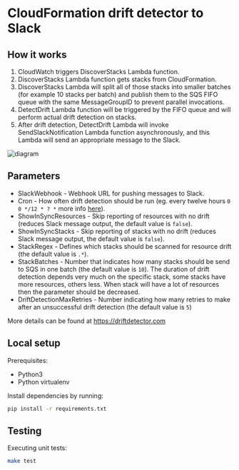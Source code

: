 # CloudFormation drift detector to Slack

## How it works

 1. CloudWatch triggers DiscoverStacks Lambda function.
 2. DiscoverStacks Lambda function gets stacks from CloudFormation.
 3. DiscoverStacks Lambda will split all of those stacks into smaller batches (for example 10 stacks per batch) and publish them to the SQS FIFO queue with the same MessageGroupID to prevent parallel invocations.
 4. DetectDrift Lambda function will be triggered by the FIFO queue and will perform actual drift detection on stacks.
 5. After drift detection, DetectDrift Lambda will invoke SendSlackNotification Lambda function asynchronously, and this Lambda will send an appropriate message to the Slack.

![diagram](https://github.com/patternmatch/aws-drift-detector-slack/blob/master/assets/drift-detector.png?raw=true)

## Parameters

 * SlackWebhook - Webhook URL for pushing messages to Slack.
 * Cron - How often drift detection should be run (eg. every twelve hours `0 0 */12 * ? *` more info [here](https://docs.aws.amazon.com/AmazonCloudWatch/latest/events/ScheduledEvents.html)).
 * ShowInSyncResources - Skip reporting of resources with no drift (reduces Slack message output, the default value is `false`).
 * ShowInSyncStacks - Skip reporting of stacks with no drift (reduces Slack message output, the default value is `false`).
 * StackRegex - Defines which stacks should be scanned for resource drift (the default value is `.*`).
 * StackBatches - Number that indicates how many stacks should be send to SQS in one batch (the default value is `10`). The duration of drift detection depends very much on the specific stack, some stacks have more resources, others less. When stack will have a lot of resources then the parameter should be decreased.
 * DriftDetectionMaxRetries - Number indicating how many retries to make after an unsuccessful drift detection (the default value is `5`)

More details can be found at https://driftdetector.com


## Local setup

Prerequisites:

 * Python3
 * Python virtualenv

Install dependencies by running:

```sh
pip install -r requirements.txt
```

## Testing

Executing unit tests:

```sh
make test
```